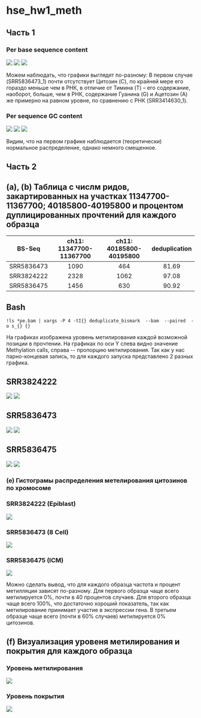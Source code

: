 # hse_hw1_meth

## Часть 1
### Per base sequence content

![](https://github.com/NikitaGubanov0/hse_hw1_meth/blob/main/image/Pbsc%2073_1.png)
![](https://github.com/NikitaGubanov0/hse_hw1_meth/blob/main/image/Pbsc%2073_2.png)
![](https://github.com/NikitaGubanov0/hse_hw1_meth/blob/main/image/Pbsc%20old.png)

Можем наблюдать, что графики выглядят по-разному: В первом случае (SRR5836473_1) почти отсутствует Цитозин (C), по крайней мере его гораздо меньше чем в РНК, в отличие от Тимина (T) – его содержание, наоборот, больше, чем в РНК, cодержание Гуанина (G) и Ацетозин (А) же примерно на равном уровне, по сравнению с РНК (SRR3414630_1).

### Per sequence GC content

![](https://github.com/NikitaGubanov0/hse_hw1_meth/blob/main/image/PsGCc%2073_1.png)
![](https://github.com/NikitaGubanov0/hse_hw1_meth/blob/main/image/PsGCc%2073_2.png)
![](https://github.com/NikitaGubanov0/hse_hw1_meth/blob/main/image/PbGCc%20old.png)

Видим, что на первом графике наблюдается (теоретически) нормальное распределение, однако немного смещенное.

## Часть 2
## (a), (b) Таблица с числм ридов, закартированных на участках 11347700-11367700; 40185800-40195800 и процентом дуплицированных прочтений для каждого образца
| BS-Seq | ch11: 11347700-11367700 | ch11: 40185800-40195800 | deduplication |
|:------:|:-----------------------:|:-----------------------:|:-------------:|
| SRR5836473 | 1090 | 464 | 81.69 |
| SRR3824222 | 2328 |	1062|	97.08 |
| SRR5836475 | 1456 | 630 | 90.92 |


## Bash
```
!ls *pe.bam | xargs -P 4 -tI{} deduplicate_bismark  --bam  --paired  -o s_{} {}
```

На графиках изображена уровень метилирования каждой возможной позиции в прочтении. На графиках по оси Y слева видно значение Methylation calls, справа -- пропорцию метилирования. Так как у нас парно-концевая запись, то для каждого запуска представлено 2 разных графика.

## SRR3824222

![](https://github.com/NikitaGubanov0/hse_hw1_meth/blob/main/image/Bismark_M-bias%20Read_1_22.png)
![](https://github.com/NikitaGubanov0/hse_hw1_meth/blob/main/image/Bismark_M-bias%20Read_2_22.png)

## SRR5836473

![](https://github.com/NikitaGubanov0/hse_hw1_meth/blob/main/image/Bismark_M-bias%20Read_1_73.png)
![](https://github.com/NikitaGubanov0/hse_hw1_meth/blob/main/image/Bismark_M-bias%20Read_2_73.png)

## SRR5836475

![](https://github.com/NikitaGubanov0/hse_hw1_meth/blob/main/image/Bismark_M-bias%20Read_1_75.png)
![](https://github.com/NikitaGubanov0/hse_hw1_meth/blob/main/image/Bismark_M-bias%20Read_2_75.png)

### (e) Гистограмы распределения метелирования цитозинов по хромосоме
### SRR3824222 (Epiblast)

![](https://github.com/NikitaGubanov0/hse_hw1_meth/blob/main/image/Epiblast.png)

### SRR5836473 (8 Cell)

![](https://github.com/NikitaGubanov0/hse_hw1_meth/blob/main/image/8cell.png)

### SRR5836475 (ICM)

![](https://github.com/NikitaGubanov0/hse_hw1_meth/blob/main/image/ICM.png)

Можно сделать вывод, что для каждого образца частота и процент метилляции зависят по-разному. Для первого образца чаще всего метилируется 0%, почти в 40 процентов случаев. Для второго образца чаще всего 100%, что достаточно хороший показатель, так как метилирование принимает участие в экспрессии гена. В третьем образце чаще всего (почти в 60% случаев) метилируется 0% цитозинов.

## (f) Визуализация уровеня метилирования и покрытия для каждого образца

### Уровень метилирования

![](https://github.com/NikitaGubanov0/hse_hw1_meth/blob/main/image/plot_1.png)

### Уровень покрытия

![](https://github.com/NikitaGubanov0/hse_hw1_meth/blob/main/image/plot_2.png)
